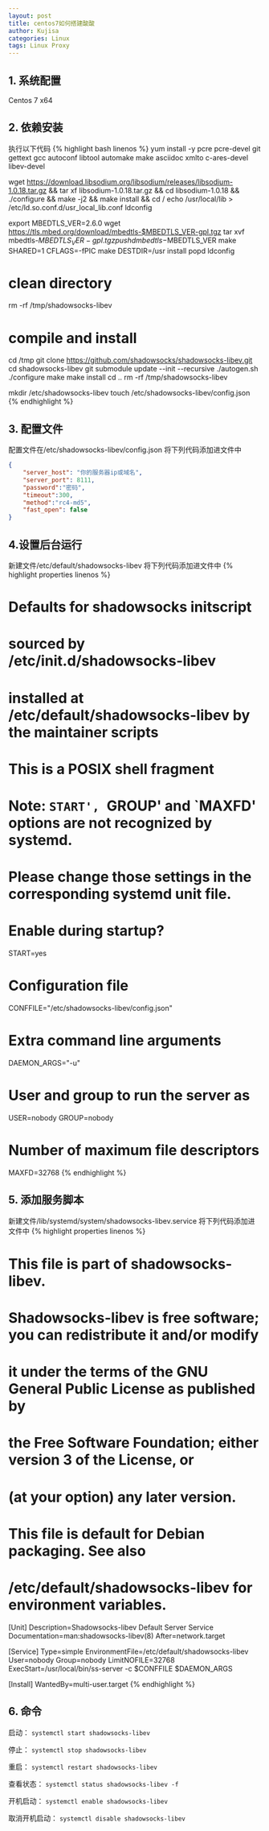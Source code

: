 ```yaml
---
layout: post
title: centos7如何搭建酸酸
author: Kujisa
categories: Linux
tags: Linux Proxy
---
```


## 1. 系统配置
Centos 7 x64

## 2. 依赖安装
执行以下代码
{% highlight bash linenos %}
yum install -y pcre pcre-devel git gettext gcc autoconf libtool automake make asciidoc xmlto c-ares-devel libev-devel


wget https://download.libsodium.org/libsodium/releases/libsodium-1.0.18.tar.gz && tar xf libsodium-1.0.18.tar.gz && cd libsodium-1.0.18 && ./configure && make -j2 && make install && cd /
echo /usr/local/lib > /etc/ld.so.conf.d/usr_local_lib.conf
ldconfig

export MBEDTLS_VER=2.6.0
wget https://tls.mbed.org/download/mbedtls-$MBEDTLS_VER-gpl.tgz
tar xvf mbedtls-$MBEDTLS_VER-gpl.tgz
pushd mbedtls-$MBEDTLS_VER
make SHARED=1 CFLAGS=-fPIC
make DESTDIR=/usr install
popd
ldconfig

# clean directory
rm -rf /tmp/shadowsocks-libev

# compile and install
cd /tmp
git clone https://github.com/shadowsocks/shadowsocks-libev.git
cd shadowsocks-libev
git submodule update --init --recursive
./autogen.sh
./configure
make
make install
cd ..
rm -rf /tmp/shadowsocks-libev

mkdir /etc/shadowsocks-libev
touch /etc/shadowsocks-libev/config.json
{% endhighlight %}

## 3. 配置文件
配置文件在/etc/shadowsocks-libev/config.json
将下列代码添加进文件中
```json
{
    "server_host": "你的服务器ip或域名",
    "server_port": 8111,
    "password":"密码",
    "timeout":300,
    "method":"rc4-md5",
    "fast_open": false
}
```

## 4.设置后台运行
新建文件/etc/default/shadowsocks-libev
将下列代码添加进文件中
{% highlight properties linenos %}
# Defaults for shadowsocks initscript
# sourced by /etc/init.d/shadowsocks-libev
# installed at /etc/default/shadowsocks-libev by the maintainer scripts

#
# This is a POSIX shell fragment
#
# Note: `START', `GROUP' and `MAXFD' options are not recognized by systemd.
# Please change those settings in the corresponding systemd unit file.

# Enable during startup?
START=yes

# Configuration file
CONFFILE="/etc/shadowsocks-libev/config.json"

# Extra command line arguments
DAEMON_ARGS="-u"

# User and group to run the server as
USER=nobody
GROUP=nobody

# Number of maximum file descriptors
MAXFD=32768
{% endhighlight %}

## 5. 添加服务脚本
新建文件/lib/systemd/system/shadowsocks-libev.service
将下列代码添加进文件中
{% highlight properties linenos %}
#  This file is part of shadowsocks-libev.
#
#  Shadowsocks-libev is free software; you can redistribute it and/or modify
#  it under the terms of the GNU General Public License as published by
#  the Free Software Foundation; either version 3 of the License, or
#  (at your option) any later version.
#
#  This file is default for Debian packaging. See also
#  /etc/default/shadowsocks-libev for environment variables.

[Unit]
Description=Shadowsocks-libev Default Server Service
Documentation=man:shadowsocks-libev(8)
After=network.target

[Service]
Type=simple
EnvironmentFile=/etc/default/shadowsocks-libev
User=nobody
Group=nobody
LimitNOFILE=32768
ExecStart=/usr/local/bin/ss-server -c $CONFFILE $DAEMON_ARGS

[Install]
WantedBy=multi-user.target
{% endhighlight %}

## 6. 命令

启动： `systemctl start shadowsocks-libev`

停止： `systemctl stop shadowsocks-libev`

重启： `systemctl restart shadowsocks-libev`

查看状态： `systemctl status shadowsocks-libev -f`

开机启动： `systemctl enable shadowsocks-libev`

取消开机启动： `systemctl disable shadowsocks-libev`
